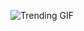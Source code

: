 ![Trending GIF](https://media1.giphy.com/media/YYKoJL28YtscdUTGWA/giphy.gif?cid=8bb21772yizr3di8zz4b1gzxmxyuwu14jnui989hyrpajxa9&ep=v1_gifs_search&rid=giphy.gif&ct=g)
